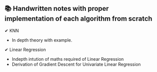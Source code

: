 ##  📚 Handwritten notes with proper implementation of each algorithm from scratch 
 ✔ KNN 
 - In depth theory with example.
 
 ✔ Linear Regression
-  Indepth intution of maths required of Linear Regression
-  Derivation of Gradient Descent for Univariate Linear Regression
